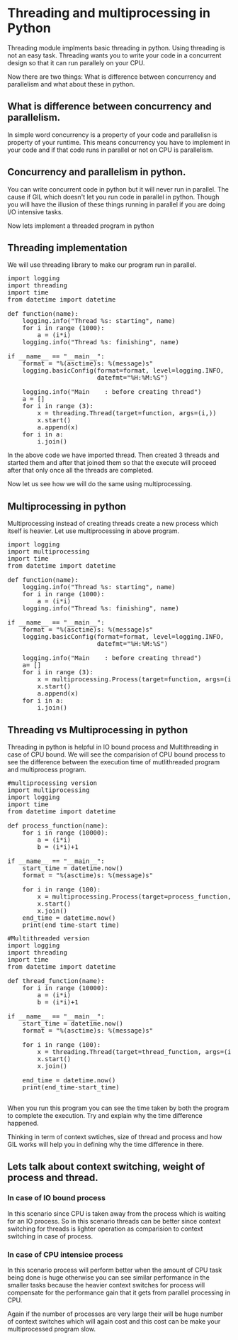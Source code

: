 # Threading and multiprocessing in Python

Threading module implments basic threading in python. Using threading is not an easy task. Threading wants you to write your code in a concurrent design so that it can run parallely on your CPU.

Now there are two things: What is difference between concurrency and parallelism and what about these in python. 

## What is difference between concurrency and parallelism. 

In simple word concurrency is a property of your code and parallelisn is property of your runtime. This means concurrency you have to implement in your code and if that code runs in parallel or not on CPU is parallelism. 

## Concurrency and parallelism in python.

You can write concurrent code in python but it will never run in parallel. The cause if GIL which doesn't let you run code in parallel in python. Though you will have the illusion of these things running in parallel if you are doing I/O intensive tasks. 

Now lets implement a threaded program in python 

## Threading implementation

We will use threading library to make our program run in parallel. 
<pre>
import logging
import threading
import time
from datetime import datetime

def function(name):
    logging.info("Thread %s: starting", name)
    for i in range (1000):
        a = (i*i)
    logging.info("Thread %s: finishing", name)

if __name__ == "__main__":
    format = "%(asctime)s: %(message)s"
    logging.basicConfig(format=format, level=logging.INFO,
                        datefmt="%H:%M:%S")

    logging.info("Main    : before creating thread")
    a = []
    for i in range (3):
        x = threading.Thread(target=function, args=(i,))
        x.start()
        a.append(x)
    for i in a:
        i.join()
</pre>

In the above code we have imported thread. Then created 3 threads and started them and after that joined them so that the execute will proceed after that only once all the threads are completed. 

Now let us see how we will do the same using multiprocessing. 

## Multiprocessing in python

Multiprocessing instead of creating threads create a new process which itself is heavier. Let use multiprocessing in above program.

<pre>
import logging
import multiprocessing
import time
from datetime import datetime

def function(name):
    logging.info("Thread %s: starting", name)
    for i in range (1000):
        a = (i*i)
    logging.info("Thread %s: finishing", name)

if __name__ == "__main__":
    format = "%(asctime)s: %(message)s"
    logging.basicConfig(format=format, level=logging.INFO,
                        datefmt="%H:%M:%S")

    logging.info("Main    : before creating thread")
    a= []
    for i in range (3):
        x = multiprocessing.Process(target=function, args=(i, ))
        x.start()
        a.append(x)
    for i in a:
        i.join()
</pre>

## Threading vs Multiprocessing in python

Threading in python is helpful in IO bound process and Multithreading in case of CPU bound. We will see the comparision of CPU bound process to see the difference between the execution time of mutlithreaded program and multiprocess program. 



<pre>
#multiprocessing version
import multiprocessing
import logging
import time
from datetime import datetime

def process_function(name):
    for i in range (10000):
        a = (i*i)
        b = (i*i)+1

if __name__ == "__main__":
    start_time = datetime.now()
    format = "%(asctime)s: %(message)s"

    for i in range (100):
        x = multiprocessing.Process(target=process_function, args=(i, ))
        x.start()
        x.join()
    end_time = datetime.now()
    print(end_time-start_time)
</pre>


<pre>
#Multithreaded version
import logging
import threading
import time
from datetime import datetime

def thread_function(name):
    for i in range (10000):
        a = (i*i)
        b = (i*i)+1

if __name__ == "__main__":
    start_time = datetime.now()
    format = "%(asctime)s: %(message)s"
    
    for i in range (100):
        x = threading.Thread(target=thread_function, args=(i,))
        x.start()
        x.join()
    
    end_time = datetime.now()
    print(end_time-start_time)

</pre>


When you run this program you can see the time taken by both the program to complete the execution. Try and explain why the time difference happened. 

Thinking in term of context swtiches, size of thread and process and how GIL works will help you in defining why the time difference in there. 

## Lets talk about context switching, weight of process and thread.

### In case of IO bound process

In this scenario since CPU is taken away from the process which is waiting for an IO process. So in this scenario threads can be better since context switching for threads is lighter operation as comparision to context switching in case of process. 

### In case of CPU intensice process

In this scenario process will perform better when the amount of CPU task being done is huge otherwise you can see similar performance in the smaller tasks because the heavier context switches for process will compensate for the performance gain that it gets from parallel processing in CPU. 

Again if the number of processes are very large their will be huge number of context switches which will again cost and this cost can be make your multiprocessed program slow. 
